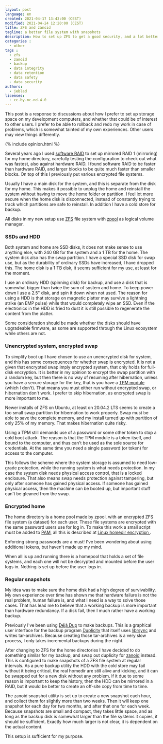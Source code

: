 ```yaml
---
layout: post
language: en
created: 2021-04-17 13:43:00 (CEST)
modified: 2021-04-24 12:20:00 (CEST)
title: ZFS and zanoid
tagline: a better file system with snapshots
description: How to set up ZFS to get a good security, and a lot better backup strategy, without wasting a fortune.
categories :
  - other
tags :
  - zfs
  - zanoid
  - backup
  - data integrity
  - data retention
  - data safety
  - data security
authors:
  - jeblad
licenses:
  - cc-by-nc-nd-4.0
---
```


This post is a response to discussions about how I prefer to set up storage space on my development computers, and whether that could be of interest to other users. I prefer to be able to rollback and redo my work in case of problems, which is somewhat tainted of my own experiences. Other users may view things differently.

<!--more-->

{% include opinion.html %}

Several years ago I used [software RAID](https://www.dataplugs.com/en/software-raid-vs-hardware-raid-advantages-disadvantages/) to set up mirrored RAID 1 (mirroring) for my home directory, carefully testing the configuration to check out what was fastest, also against hardware RAID. I found software RAID to be faster than hardware RAID, and larger blocks to be quite much faster than smaller blocks. On top of this I previously put various encrypted file systems.

Usually I have a main disk for the system, and this is separate from the disk for my home. This makes it possible to unplug the home and reinstall the system without having to move the home folder or partition. I feel lot more secure when the home disk is disconnected, instead of constantly trying to track which partitions are safe to reinstall. In addition I have a cold store for backup.

All disks in my new setup use [ZFS](https://wiki.ubuntu.com/ZFS) file system with [zpool](https://wiki.ubuntu.com/ZFS/ZPool) as logical volume manager.

### SSDs and HDD

Both system and home are SSD disks, it does not make sense to use anything else, with 240 GB for the system and a 1 TB for the home. The system disk also has the swap partition. I have a special SSD disk for swap use, but as the durability of ordinary SSDs have increased, I have dropped this. The home disk is a 1 TB disk, it seems sufficient for my use, at least for the moment.

I use an ordinary HDD (spinning disk) for backup, and use a disk that is somewhat bigger than twice the sum of system and home. To keep power down I use a 2.5" disk, and spin it down when not used. The reason for using a HDD is that storage on magnetic platter may survive a lightning strike (an EMP pulse) while that would completely wipe an SSD. Even if the electronics in the HDD is fried to dust it is still possible to regenerate the content from the platter.

Some consideration should be made whether the disks should have upgradeable firmware, as some are supported through the Linux ecosystem while others are not.

### Unencrypted system, encrypted swap

To simplify boot up I have chosen to use an unencrypted disk for system, and this has some consequences for whether swap is encrypted. It is not a given that encrypted swap imply encrypted system, that only holds for full-disk encryption. It is better in my opinion to encrypt the swap partition with a random key, but then there is no way of resuming after hibernation, unless you have a secure storage for the key, that is you have a [TPM module](https://trustedcomputinggroup.org/resource/trusted-platform-module-tpm-summary/) (which I don't). That means you must either run without encrypted swap, or hibernation don't work. I prefer to skip hibernation, as encrypted swap is more important to me.

<p class="note">Newer installs of ZFS on Ubuntu, at least on 20.04.2 LTS seems to create a too small swap partition for hibernation to work properly. Swap must be able to save the complete memory, and my install turned up with partition of only 25% of my memory. That makes hibernation quite risky.</p> 

<p class="note">Using a TPM still demands use of a password or some other token to stop a cold boot attack. The reason is that the TPM module is a token itself, and bound to the computer, and thus can't be used as the sole source for credentials. At the same time you need a single password (or token) for access to the computer.</p>

This follows the scheme where the system storage is assumed to need low-grade protection, while the running system is what needs protection. In my case the system disk needs physical access control, that is a locked enclosure. That also means swap needs protection against tampering, but only after someone has gained physical access. If someone has gained physical access, then the machine can be booted up, but important stuff can't be gleaned from the swap.

### Encrypted home

The home directory is a home pool made by zpool, with an encrypted ZFS file system (a dataset) for each user. These file systems are encrypted with the same password users use for log in. To make this work a small script must be added to [PAM](https://www.redhat.com/sysadmin/pluggable-authentication-modules-pam), all this is described at [Linux homedir encryption ](https://talldanestale.dk/2020/04/06/zfs-and-homedir-encryption/).

<p class="note">Enforcing strong passwords are a must! I've been wondering about using additional tokens, but haven't made up my mind.</p>

When all is up and running there is a homepool that holds a set of file systems, and each one will not be decrypted and mounted before the user logs in. Nothing is set up before the user logs in.

### Regular snapshots

My idea was to make sure the home disk had a high degree of survivability. My own experience over time has shown me that hardware failure is not the real problem, human failure is, and what I need is a way to solve those cases. That has lead me to believe that a working backup is more important than hardware redundancy. If a disk fail, then I much rather have a working backup.

Previously I've been using [Déjà Dup](https://wiki.gnome.org/Apps/DejaDup) to make backups. This is a graphical user interface for the backup program [Duplicity](http://duplicity.nongnu.org/) that itself uses [librsync](https://github.com/librsync/librsync) and writes tar-archives. Because creating those tar-archives is a very slow process, I only takes incremental backups during the night.

After changing to ZFS for the home directories I have decided to do something similar for my backup, and swap out duplicity for [zanoid](https://github.com/jimsalterjrs/sanoid/) instead. This is configured to make snapshots of a ZFS file system at regular intervals. As a pure backup utility the HDD with the cold store may fail without it being critical, the real homedir are still alive and kicking, and it can be swapped out for a new disk without any problem. If it due to some reason is important to keep the history, then the HDD can be mirrored in a RAID, but it would be better to create an off-site copy from time to time.

The zanoid snapshot utility is set up to create a new snapshot each hour, and collect them for slightly more than two weeks. Then it will keep one snapshot for each day for two months, and after that one for each week. Because snapshots are small and compact, they takes little space, and as long as the backup disk is somewhat larger than the file systems it copies, it should be sufficient. Exactly how much larger is not clear, it is dependent on the actual content.

This setup is sufficient for my purpose.
